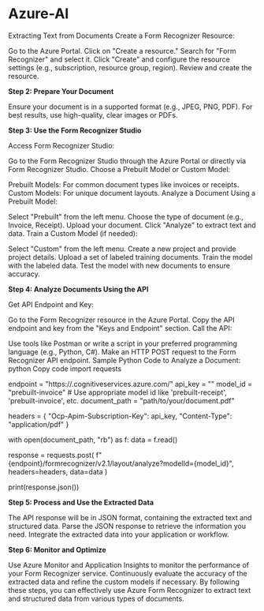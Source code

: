 # Azure-AI
Extracting Text from Documents 
Create a Form Recognizer Resource:

Go to the Azure Portal.
Click on "Create a resource."
Search for "Form Recognizer" and select it.
Click "Create" and configure the resource settings (e.g., subscription, resource group, region).
Review and create the resource.

**Step 2: Prepare Your Document**

Ensure your document is in a supported format (e.g., JPEG, PNG, PDF).
For best results, use high-quality, clear images or PDFs.

**Step 3: Use the Form Recognizer Studio**

Access Form Recognizer Studio:

Go to the Form Recognizer Studio through the Azure Portal or directly via Form Recognizer Studio.
Choose a Prebuilt Model or Custom Model:

Prebuilt Models: For common document types like invoices or receipts.
Custom Models: For unique document layouts.
Analyze a Document Using a Prebuilt Model:

Select "Prebuilt" from the left menu.
Choose the type of document (e.g., Invoice, Receipt).
Upload your document.
Click "Analyze" to extract text and data.
Train a Custom Model (if needed):

Select "Custom" from the left menu.
Create a new project and provide project details.
Upload a set of labeled training documents.
Train the model with the labeled data.
Test the model with new documents to ensure accuracy.

**Step 4: Analyze Documents Using the API**

Get API Endpoint and Key:

Go to the Form Recognizer resource in the Azure Portal.
Copy the API endpoint and key from the "Keys and Endpoint" section.
Call the API:

Use tools like Postman or write a script in your preferred programming language (e.g., Python, C#).
Make an HTTP POST request to the Form Recognizer API endpoint.
Sample Python Code to Analyze a Document:
python
Copy code
import requests

endpoint = "https://<your-form-recognizer-endpoint>.cognitiveservices.azure.com/"
api_key = "<your-form-recognizer-key>"
model_id = "prebuilt-invoice"  # Use appropriate model id like 'prebuilt-receipt', 'prebuilt-invoice', etc.
document_path = "path/to/your/document.pdf"

headers = {
    "Ocp-Apim-Subscription-Key": api_key,
    "Content-Type": "application/pdf"
}

with open(document_path, "rb") as f:
    data = f.read()

response = requests.post(
    f"{endpoint}/formrecognizer/v2.1/layout/analyze?modelId={model_id}",
    headers=headers,
    data=data
)

print(response.json())

**Step 5: Process and Use the Extracted Data**

The API response will be in JSON format, containing the extracted text and structured data.
Parse the JSON response to retrieve the information you need.
Integrate the extracted data into your application or workflow.

**Step 6: Monitor and Optimize**

Use Azure Monitor and Application Insights to monitor the performance of your Form Recognizer service.
Continuously evaluate the accuracy of the extracted data and refine the custom models if necessary.
By following these steps, you can effectively use Azure Form Recognizer to extract text and structured data from various types of documents.
